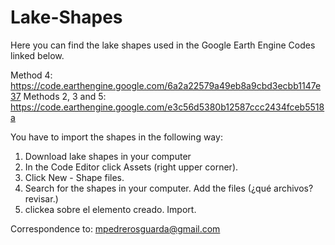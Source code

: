 # Lake-Shapes
Here you can find the lake shapes used in the Google Earth Engine Codes linked below.

Method 4: https://code.earthengine.google.com/6a2a22579a49eb8a9cbd3ecbb1147e37
Methods 2, 3 and 5: https://code.earthengine.google.com/e3c56d5380b12587ccc2434fceb5518a

You have to import the shapes in the following way:
1. Download lake shapes in your computer
2. In the Code Editor click Assets (right upper corner).
3. Click New - Shape files. 
4. Search for the shapes in your computer. Add the files (¿qué archivos? revisar.)
5. clickea sobre el elemento creado. Import.

Correspondence to: mpedrerosguarda@gmail.com
